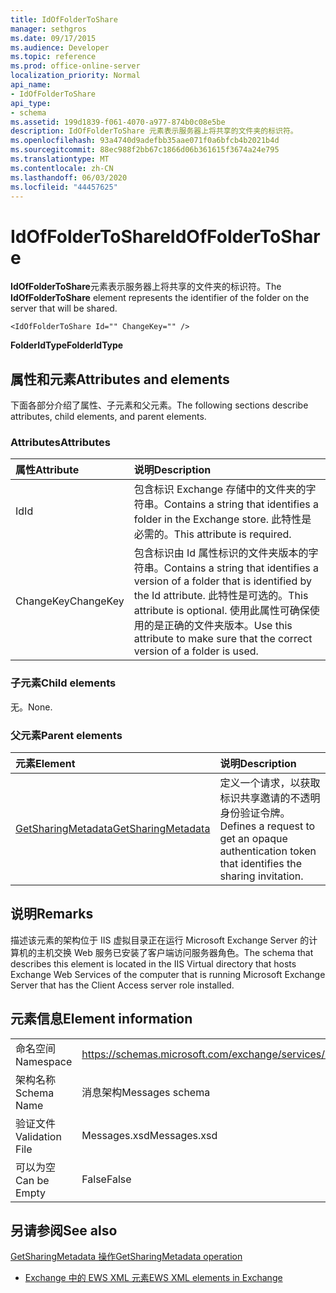 ```yaml
---
title: IdOfFolderToShare
manager: sethgros
ms.date: 09/17/2015
ms.audience: Developer
ms.topic: reference
ms.prod: office-online-server
localization_priority: Normal
api_name:
- IdOfFolderToShare
api_type:
- schema
ms.assetid: 199d1839-f061-4070-a977-874b0c08e5be
description: IdOfFolderToShare 元素表示服务器上将共享的文件夹的标识符。
ms.openlocfilehash: 93a4740d9adefbb35aae071f0a6bfcb4b2021b4d
ms.sourcegitcommit: 88ec988f2bb67c1866d06b361615f3674a24e795
ms.translationtype: MT
ms.contentlocale: zh-CN
ms.lasthandoff: 06/03/2020
ms.locfileid: "44457625"
---
```

# <a name="idoffoldertoshare"></a><span data-ttu-id="d6306-103">IdOfFolderToShare</span><span class="sxs-lookup"><span data-stu-id="d6306-103">IdOfFolderToShare</span></span>

<span data-ttu-id="d6306-104">**IdOfFolderToShare**元素表示服务器上将共享的文件夹的标识符。</span><span class="sxs-lookup"><span data-stu-id="d6306-104">The **IdOfFolderToShare** element represents the identifier of the folder on the server that will be shared.</span></span> 
  
```
<IdOfFolderToShare Id="" ChangeKey="" />
```

 <span data-ttu-id="d6306-105">**FolderIdType**</span><span class="sxs-lookup"><span data-stu-id="d6306-105">**FolderIdType**</span></span>
## <a name="attributes-and-elements"></a><span data-ttu-id="d6306-106">属性和元素</span><span class="sxs-lookup"><span data-stu-id="d6306-106">Attributes and elements</span></span>

<span data-ttu-id="d6306-107">下面各部分介绍了属性、子元素和父元素。</span><span class="sxs-lookup"><span data-stu-id="d6306-107">The following sections describe attributes, child elements, and parent elements.</span></span>
  
### <a name="attributes"></a><span data-ttu-id="d6306-108">Attributes</span><span class="sxs-lookup"><span data-stu-id="d6306-108">Attributes</span></span>

|<span data-ttu-id="d6306-109">**属性**</span><span class="sxs-lookup"><span data-stu-id="d6306-109">**Attribute**</span></span>|<span data-ttu-id="d6306-110">**说明**</span><span class="sxs-lookup"><span data-stu-id="d6306-110">**Description**</span></span>|
|:-----|:-----|
|<span data-ttu-id="d6306-111">Id</span><span class="sxs-lookup"><span data-stu-id="d6306-111">Id</span></span>  <br/> |<span data-ttu-id="d6306-112">包含标识 Exchange 存储中的文件夹的字符串。</span><span class="sxs-lookup"><span data-stu-id="d6306-112">Contains a string that identifies a folder in the Exchange store.</span></span> <span data-ttu-id="d6306-113">此特性是必需的。</span><span class="sxs-lookup"><span data-stu-id="d6306-113">This attribute is required.</span></span>  <br/> |
|<span data-ttu-id="d6306-114">ChangeKey</span><span class="sxs-lookup"><span data-stu-id="d6306-114">ChangeKey</span></span>  <br/> |<span data-ttu-id="d6306-115">包含标识由 Id 属性标识的文件夹版本的字符串。</span><span class="sxs-lookup"><span data-stu-id="d6306-115">Contains a string that identifies a version of a folder that is identified by the Id attribute.</span></span> <span data-ttu-id="d6306-116">此特性是可选的。</span><span class="sxs-lookup"><span data-stu-id="d6306-116">This attribute is optional.</span></span> <span data-ttu-id="d6306-117">使用此属性可确保使用的是正确的文件夹版本。</span><span class="sxs-lookup"><span data-stu-id="d6306-117">Use this attribute to make sure that the correct version of a folder is used.</span></span>  <br/> |
   
### <a name="child-elements"></a><span data-ttu-id="d6306-118">子元素</span><span class="sxs-lookup"><span data-stu-id="d6306-118">Child elements</span></span>

<span data-ttu-id="d6306-119">无。</span><span class="sxs-lookup"><span data-stu-id="d6306-119">None.</span></span>
  
### <a name="parent-elements"></a><span data-ttu-id="d6306-120">父元素</span><span class="sxs-lookup"><span data-stu-id="d6306-120">Parent elements</span></span>

|<span data-ttu-id="d6306-121">**元素**</span><span class="sxs-lookup"><span data-stu-id="d6306-121">**Element**</span></span>|<span data-ttu-id="d6306-122">**说明**</span><span class="sxs-lookup"><span data-stu-id="d6306-122">**Description**</span></span>|
|:-----|:-----|
|[<span data-ttu-id="d6306-123">GetSharingMetadata</span><span class="sxs-lookup"><span data-stu-id="d6306-123">GetSharingMetadata</span></span>](getsharingmetadata.md) <br/> |<span data-ttu-id="d6306-124">定义一个请求，以获取标识共享邀请的不透明身份验证令牌。</span><span class="sxs-lookup"><span data-stu-id="d6306-124">Defines a request to get an opaque authentication token that identifies the sharing invitation.</span></span>  <br/> |
   
## <a name="remarks"></a><span data-ttu-id="d6306-125">说明</span><span class="sxs-lookup"><span data-stu-id="d6306-125">Remarks</span></span>

<span data-ttu-id="d6306-126">描述该元素的架构位于 IIS 虚拟目录正在运行 Microsoft Exchange Server 的计算机的主机交换 Web 服务已安装了客户端访问服务器角色。</span><span class="sxs-lookup"><span data-stu-id="d6306-126">The schema that describes this element is located in the IIS Virtual directory that hosts Exchange Web Services of the computer that is running Microsoft Exchange Server that has the Client Access server role installed.</span></span>
  
## <a name="element-information"></a><span data-ttu-id="d6306-127">元素信息</span><span class="sxs-lookup"><span data-stu-id="d6306-127">Element information</span></span>

|||
|:-----|:-----|
|<span data-ttu-id="d6306-128">命名空间</span><span class="sxs-lookup"><span data-stu-id="d6306-128">Namespace</span></span>  <br/> |https://schemas.microsoft.com/exchange/services/2006/messages  <br/> |
|<span data-ttu-id="d6306-129">架构名称</span><span class="sxs-lookup"><span data-stu-id="d6306-129">Schema Name</span></span>  <br/> |<span data-ttu-id="d6306-130">消息架构</span><span class="sxs-lookup"><span data-stu-id="d6306-130">Messages schema</span></span>  <br/> |
|<span data-ttu-id="d6306-131">验证文件</span><span class="sxs-lookup"><span data-stu-id="d6306-131">Validation File</span></span>  <br/> |<span data-ttu-id="d6306-132">Messages.xsd</span><span class="sxs-lookup"><span data-stu-id="d6306-132">Messages.xsd</span></span>  <br/> |
|<span data-ttu-id="d6306-133">可以为空</span><span class="sxs-lookup"><span data-stu-id="d6306-133">Can be Empty</span></span>  <br/> |<span data-ttu-id="d6306-134">False</span><span class="sxs-lookup"><span data-stu-id="d6306-134">False</span></span>  <br/> |
   
## <a name="see-also"></a><span data-ttu-id="d6306-135">另请参阅</span><span class="sxs-lookup"><span data-stu-id="d6306-135">See also</span></span>



[<span data-ttu-id="d6306-136">GetSharingMetadata 操作</span><span class="sxs-lookup"><span data-stu-id="d6306-136">GetSharingMetadata operation</span></span>](getsharingmetadata-operation.md)


- [<span data-ttu-id="d6306-137">Exchange 中的 EWS XML 元素</span><span class="sxs-lookup"><span data-stu-id="d6306-137">EWS XML elements in Exchange</span></span>](ews-xml-elements-in-exchange.md)

